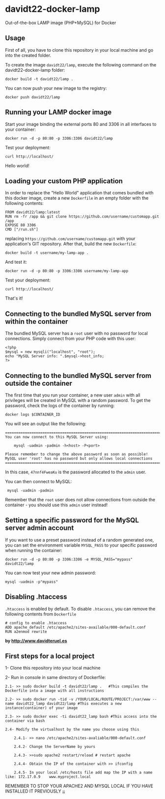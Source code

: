 davidt22-docker-lamp
=================

Out-of-the-box LAMP image (PHP+MySQL) for Docker


Usage
-----

First of all, you have to clone this repository in your local machine and go into the created folder.

To create the image `davidt22/lamp`, execute the following command on the davidt22-docker-lamp folder:

	docker build -t davidt22/lamp . 

You can now push your new image to the registry:

	docker push davidt22/lamp


Running your LAMP docker image
------------------------------

Start your image binding the external ports 80 and 3306 in all interfaces to your container:

	docker run -d -p 80:80 -p 3306:3306 davidt22/lamp

Test your deployment:

	curl http://localhost/

Hello world!


Loading your custom PHP application
-----------------------------------

In order to replace the "Hello World" application that comes bundled with this docker image,
create a new `Dockerfile` in an empty folder with the following contents:

	FROM davidt22/lamp:latest
	RUN rm -fr /app && git clone https://github.com/username/customapp.git /app
	EXPOSE 80 3306
	CMD ["/run.sh"]

replacing `https://github.com/username/customapp.git` with your application's GIT repository.
After that, build the new `Dockerfile`:

	docker build -t username/my-lamp-app .

And test it:

	docker run -d -p 80:80 -p 3306:3306 username/my-lamp-app

Test your deployment:

	curl http://localhost/

That's it!


Connecting to the bundled MySQL server from within the container
----------------------------------------------------------------

The bundled MySQL server has a `root` user with no password for local connections.
Simply connect from your PHP code with this user:

	<?php
	$mysql = new mysqli("localhost", "root");
	echo "MySQL Server info: ".$mysql->host_info;
	?>


Connecting to the bundled MySQL server from outside the container
-----------------------------------------------------------------

The first time that you run your container, a new user `admin` with all privileges
will be created in MySQL with a random password. To get the password, check the logs
of the container by running:

	docker logs $CONTAINER_ID

You will see an output like the following:

	========================================================================
	You can now connect to this MySQL Server using:

	    mysql -uadmin -padmin -h<host> -P<port>

	Please remember to change the above password as soon as possible!
	MySQL user 'root' has no password but only allows local connections
	========================================================================

In this case, `47nnf4FweaKu` is the password allocated to the `admin` user.

You can then connect to MySQL:

	 mysql -uadmin -padmin

Remember that the `root` user does not allow connections from outside the container -
you should use this `admin` user instead!


Setting a specific password for the MySQL server admin account
--------------------------------------------------------------

If you want to use a preset password instead of a random generated one, you can
set the environment variable `MYSQL_PASS` to your specific password when running the container:

	docker run -d -p 80:80 -p 3306:3306 -e MYSQL_PASS="mypass" davidt22/lamp

You can now test your new admin password:

	mysql -uadmin -p"mypass"


Disabling .htaccess
--------------------

`.htaccess` is enabled by default. To disable `.htaccess`, you can remove the following contents from `Dockerfile`

    # config to enable .htaccess
    ADD apache_default /etc/apache2/sites-available/000-default.conf
    RUN a2enmod rewrite


**by http://www.davidteruel.es**

First steps for a local project
-------------------------------
1- Clone this repository into your local machine

2- Run in console in same directory of Dockerfile:

    2.1- >> sudo docker build -t davidt22/lamp .   #This compiles the Dockerfile into a image with all instructions
    
    2.2- >> sudo docker run -tid -v /YOUR/LOCAL/ROUTE/PROJECT:/var/www --name davidt22_lamp davidt22/lamp #This executes a new instance(container) of your image
    
    2.3- >> sudo docker exec -ti davidt22_lamp bash #This access into the container via bash
    
    2.4- Modify the virtualhost by the name you choose using this
    
        2.4.1- >> nano /etc/apache2/sites-avaliable/000-default.conf
        
        2.4.2- Change the ServerName by yours 
        
        2.4.3- >>sudo apache2 restart/reload # restart apache
        
        2.4.4- Obtain the IP of the container with >> ifconfig
        
        2.4.5- In your local /etc/hosts file add map the IP with a name like: 172.17.0.9    www.myproject.local
        
   REMEMBER TO STOP YOUR APACHE2 AND MYSQL LOCAL IF YOU HAVE INSTALLED IT PREVIOUSLY ¡¡
        
